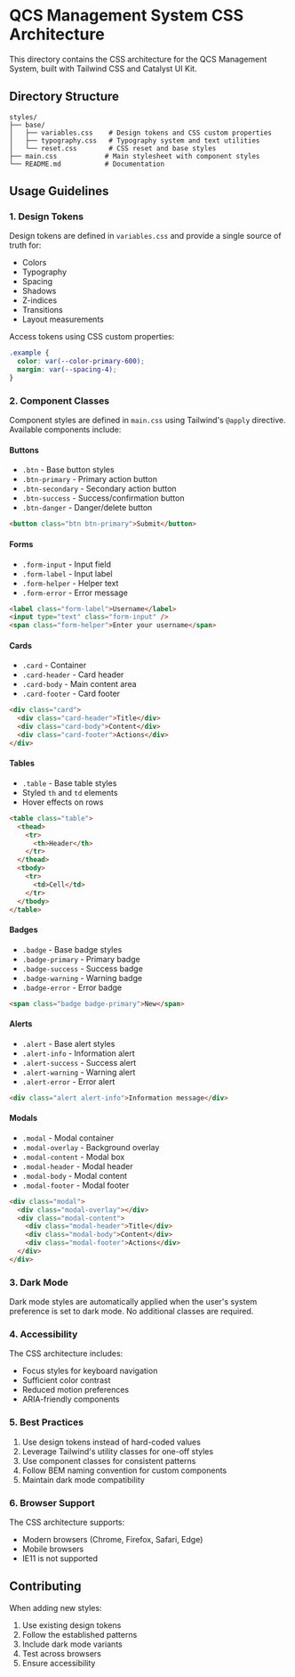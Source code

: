 # QCS Management System CSS Architecture

This directory contains the CSS architecture for the QCS Management System, built with Tailwind CSS and Catalyst UI Kit.

## Directory Structure

```
styles/
├── base/
│   ├── variables.css    # Design tokens and CSS custom properties
│   ├── typography.css   # Typography system and text utilities
│   └── reset.css        # CSS reset and base styles
├── main.css            # Main stylesheet with component styles
└── README.md           # Documentation
```

## Usage Guidelines

### 1. Design Tokens

Design tokens are defined in `variables.css` and provide a single source of truth for:
- Colors
- Typography
- Spacing
- Shadows
- Z-indices
- Transitions
- Layout measurements

Access tokens using CSS custom properties:
```css
.example {
  color: var(--color-primary-600);
  margin: var(--spacing-4);
}
```

### 2. Component Classes

Component styles are defined in `main.css` using Tailwind's `@apply` directive. Available components include:

#### Buttons
- `.btn` - Base button styles
- `.btn-primary` - Primary action button
- `.btn-secondary` - Secondary action button
- `.btn-success` - Success/confirmation button
- `.btn-danger` - Danger/delete button

```html
<button class="btn btn-primary">Submit</button>
```

#### Forms
- `.form-input` - Input field
- `.form-label` - Input label
- `.form-helper` - Helper text
- `.form-error` - Error message

```html
<label class="form-label">Username</label>
<input type="text" class="form-input" />
<span class="form-helper">Enter your username</span>
```

#### Cards
- `.card` - Container
- `.card-header` - Card header
- `.card-body` - Main content area
- `.card-footer` - Card footer

```html
<div class="card">
  <div class="card-header">Title</div>
  <div class="card-body">Content</div>
  <div class="card-footer">Actions</div>
</div>
```

#### Tables
- `.table` - Base table styles
- Styled `th` and `td` elements
- Hover effects on rows

```html
<table class="table">
  <thead>
    <tr>
      <th>Header</th>
    </tr>
  </thead>
  <tbody>
    <tr>
      <td>Cell</td>
    </tr>
  </tbody>
</table>
```

#### Badges
- `.badge` - Base badge styles
- `.badge-primary` - Primary badge
- `.badge-success` - Success badge
- `.badge-warning` - Warning badge
- `.badge-error` - Error badge

```html
<span class="badge badge-primary">New</span>
```

#### Alerts
- `.alert` - Base alert styles
- `.alert-info` - Information alert
- `.alert-success` - Success alert
- `.alert-warning` - Warning alert
- `.alert-error` - Error alert

```html
<div class="alert alert-info">Information message</div>
```

#### Modals
- `.modal` - Modal container
- `.modal-overlay` - Background overlay
- `.modal-content` - Modal box
- `.modal-header` - Modal header
- `.modal-body` - Modal content
- `.modal-footer` - Modal footer

```html
<div class="modal">
  <div class="modal-overlay"></div>
  <div class="modal-content">
    <div class="modal-header">Title</div>
    <div class="modal-body">Content</div>
    <div class="modal-footer">Actions</div>
  </div>
</div>
```

### 3. Dark Mode

Dark mode styles are automatically applied when the user's system preference is set to dark mode. No additional classes are required.

### 4. Accessibility

The CSS architecture includes:
- Focus styles for keyboard navigation
- Sufficient color contrast
- Reduced motion preferences
- ARIA-friendly components

### 5. Best Practices

1. Use design tokens instead of hard-coded values
2. Leverage Tailwind's utility classes for one-off styles
3. Use component classes for consistent patterns
4. Follow BEM naming convention for custom components
5. Maintain dark mode compatibility

### 6. Browser Support

The CSS architecture supports:
- Modern browsers (Chrome, Firefox, Safari, Edge)
- Mobile browsers
- IE11 is not supported

## Contributing

When adding new styles:
1. Use existing design tokens
2. Follow the established patterns
3. Include dark mode variants
4. Test across browsers
5. Ensure accessibility